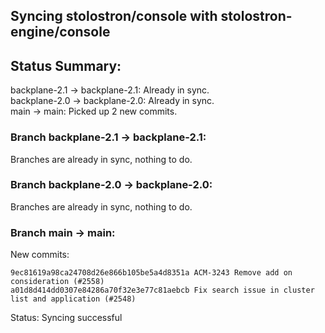 ## Syncing stolostron/console with stolostron-engine/console

## Status Summary:

backplane-2.1 -> backplane-2.1: Already in sync.  
backplane-2.0 -> backplane-2.0: Already in sync.  
main -> main: Picked up 2 new commits.  

### Branch backplane-2.1 -> backplane-2.1:

Branches are already in sync, nothing to do.

### Branch backplane-2.0 -> backplane-2.0:

Branches are already in sync, nothing to do.

### Branch main -> main:

New commits:

```
9ec81619a98ca24708d26e866b105be5a4d8351a ACM-3243 Remove add on consideration (#2558)
a01d8d414dd0307e84286a70f32e3e77c81aebcb Fix search issue in cluster list and application (#2548)
```

Status: Syncing successful

